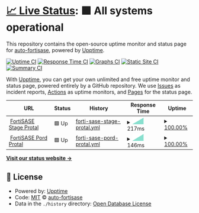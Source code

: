 # [📈 Live Status](https://auto-fortisase.github.io/uptime): <!--live status--> **🟩 All systems operational**

This repository contains the open-source uptime monitor and status page for [auto-fortisase](https://auto-fortisase.github.io/uptime), powered by [Upptime](https://github.com/upptime/upptime).

[![Uptime CI](https://github.com/koj-co/upptime/workflows/Uptime%20CI/badge.svg)](https://github.com/koj-co/upptime/actions?query=workflow%3A%22Uptime+CI%22)
[![Response Time CI](https://github.com/koj-co/upptime/workflows/Response%20Time%20CI/badge.svg)](https://github.com/koj-co/upptime/actions?query=workflow%3A%22Response+Time+CI%22)
[![Graphs CI](https://github.com/koj-co/upptime/workflows/Graphs%20CI/badge.svg)](https://github.com/koj-co/upptime/actions?query=workflow%3A%22Graphs+CI%22)
[![Static Site CI](https://github.com/koj-co/upptime/workflows/Static%20Site%20CI/badge.svg)](https://github.com/koj-co/upptime/actions?query=workflow%3A%22Static+Site+CI%22)
[![Summary CI](https://github.com/koj-co/upptime/workflows/Summary%20CI/badge.svg)](https://github.com/koj-co/upptime/actions?query=workflow%3A%22Summary+CI%22)

With [Upptime](https://upptime.js.org), you can get your own unlimited and free uptime monitor and status page, powered entirely by a GitHub repository. We use [Issues](https://github.com/auto-fortisase/uptime/issues) as incident reports, [Actions](https://github.com/auto-fortisase/uptime/actions) as uptime monitors, and [Pages](https://auto-fortisase.github.io/uptime) for the status page.

<!--start: status pages-->
<!-- This summary is generated by Upptime (https://github.com/upptime/upptime) -->
<!-- Do not edit this manually, your changes will be overwritten -->
<!-- prettier-ignore -->
| URL | Status | History | Response Time | Uptime |
| --- | ------ | ------- | ------------- | ------ |
| <img alt="" src="https://favicons.githubusercontent.com/portal.stage.fortisase.com" height="13"> [FortiSASE Stage Protal](https://portal.stage.fortisase.com/) | 🟩 Up | [forti-sase-stage-protal.yml](https://github.com/auto-fortisase/upptime/commits/master/history/forti-sase-stage-protal.yml) | <details><summary><img alt="Response time graph" src="./graphs/forti-sase-stage-protal/response-time-week.png" height="20"> 217ms</summary><br><a href="https://auto-fortisase.github.io/upptime/history/forti-sase-stage-protal"><img alt="Response time 217" src="https://img.shields.io/endpoint?url=https%3A%2F%2Fraw.githubusercontent.com%2Fauto-fortisase%2Fupptime%2Fmaster%2Fapi%2Fforti-sase-stage-protal%2Fresponse-time.json"></a><br><a href="https://auto-fortisase.github.io/upptime/history/forti-sase-stage-protal"><img alt="24-hour response time 217" src="https://img.shields.io/endpoint?url=https%3A%2F%2Fraw.githubusercontent.com%2Fauto-fortisase%2Fupptime%2Fmaster%2Fapi%2Fforti-sase-stage-protal%2Fresponse-time-day.json"></a><br><a href="https://auto-fortisase.github.io/upptime/history/forti-sase-stage-protal"><img alt="7-day response time 217" src="https://img.shields.io/endpoint?url=https%3A%2F%2Fraw.githubusercontent.com%2Fauto-fortisase%2Fupptime%2Fmaster%2Fapi%2Fforti-sase-stage-protal%2Fresponse-time-week.json"></a><br><a href="https://auto-fortisase.github.io/upptime/history/forti-sase-stage-protal"><img alt="30-day response time 217" src="https://img.shields.io/endpoint?url=https%3A%2F%2Fraw.githubusercontent.com%2Fauto-fortisase%2Fupptime%2Fmaster%2Fapi%2Fforti-sase-stage-protal%2Fresponse-time-month.json"></a><br><a href="https://auto-fortisase.github.io/upptime/history/forti-sase-stage-protal"><img alt="1-year response time 217" src="https://img.shields.io/endpoint?url=https%3A%2F%2Fraw.githubusercontent.com%2Fauto-fortisase%2Fupptime%2Fmaster%2Fapi%2Fforti-sase-stage-protal%2Fresponse-time-year.json"></a></details> | <details><summary><a href="https://auto-fortisase.github.io/upptime/history/forti-sase-stage-protal">100.00%</a></summary><a href="https://auto-fortisase.github.io/upptime/history/forti-sase-stage-protal"><img alt="All-time uptime 100.00%" src="https://img.shields.io/endpoint?url=https%3A%2F%2Fraw.githubusercontent.com%2Fauto-fortisase%2Fupptime%2Fmaster%2Fapi%2Fforti-sase-stage-protal%2Fuptime.json"></a><br><a href="https://auto-fortisase.github.io/upptime/history/forti-sase-stage-protal"><img alt="24-hour uptime 100.00%" src="https://img.shields.io/endpoint?url=https%3A%2F%2Fraw.githubusercontent.com%2Fauto-fortisase%2Fupptime%2Fmaster%2Fapi%2Fforti-sase-stage-protal%2Fuptime-day.json"></a><br><a href="https://auto-fortisase.github.io/upptime/history/forti-sase-stage-protal"><img alt="7-day uptime 100.00%" src="https://img.shields.io/endpoint?url=https%3A%2F%2Fraw.githubusercontent.com%2Fauto-fortisase%2Fupptime%2Fmaster%2Fapi%2Fforti-sase-stage-protal%2Fuptime-week.json"></a><br><a href="https://auto-fortisase.github.io/upptime/history/forti-sase-stage-protal"><img alt="30-day uptime 100.00%" src="https://img.shields.io/endpoint?url=https%3A%2F%2Fraw.githubusercontent.com%2Fauto-fortisase%2Fupptime%2Fmaster%2Fapi%2Fforti-sase-stage-protal%2Fuptime-month.json"></a><br><a href="https://auto-fortisase.github.io/upptime/history/forti-sase-stage-protal"><img alt="1-year uptime 100.00%" src="https://img.shields.io/endpoint?url=https%3A%2F%2Fraw.githubusercontent.com%2Fauto-fortisase%2Fupptime%2Fmaster%2Fapi%2Fforti-sase-stage-protal%2Fuptime-year.json"></a></details>
| <img alt="" src="https://favicons.githubusercontent.com/portal.prod.fortisase.com" height="13"> [FortiSASE Pord Protal](https://portal.prod.fortisase.com/) | 🟩 Up | [forti-sase-pord-protal.yml](https://github.com/auto-fortisase/upptime/commits/master/history/forti-sase-pord-protal.yml) | <details><summary><img alt="Response time graph" src="./graphs/forti-sase-pord-protal/response-time-week.png" height="20"> 146ms</summary><br><a href="https://auto-fortisase.github.io/upptime/history/forti-sase-pord-protal"><img alt="Response time 146" src="https://img.shields.io/endpoint?url=https%3A%2F%2Fraw.githubusercontent.com%2Fauto-fortisase%2Fupptime%2Fmaster%2Fapi%2Fforti-sase-pord-protal%2Fresponse-time.json"></a><br><a href="https://auto-fortisase.github.io/upptime/history/forti-sase-pord-protal"><img alt="24-hour response time 146" src="https://img.shields.io/endpoint?url=https%3A%2F%2Fraw.githubusercontent.com%2Fauto-fortisase%2Fupptime%2Fmaster%2Fapi%2Fforti-sase-pord-protal%2Fresponse-time-day.json"></a><br><a href="https://auto-fortisase.github.io/upptime/history/forti-sase-pord-protal"><img alt="7-day response time 146" src="https://img.shields.io/endpoint?url=https%3A%2F%2Fraw.githubusercontent.com%2Fauto-fortisase%2Fupptime%2Fmaster%2Fapi%2Fforti-sase-pord-protal%2Fresponse-time-week.json"></a><br><a href="https://auto-fortisase.github.io/upptime/history/forti-sase-pord-protal"><img alt="30-day response time 146" src="https://img.shields.io/endpoint?url=https%3A%2F%2Fraw.githubusercontent.com%2Fauto-fortisase%2Fupptime%2Fmaster%2Fapi%2Fforti-sase-pord-protal%2Fresponse-time-month.json"></a><br><a href="https://auto-fortisase.github.io/upptime/history/forti-sase-pord-protal"><img alt="1-year response time 146" src="https://img.shields.io/endpoint?url=https%3A%2F%2Fraw.githubusercontent.com%2Fauto-fortisase%2Fupptime%2Fmaster%2Fapi%2Fforti-sase-pord-protal%2Fresponse-time-year.json"></a></details> | <details><summary><a href="https://auto-fortisase.github.io/upptime/history/forti-sase-pord-protal">100.00%</a></summary><a href="https://auto-fortisase.github.io/upptime/history/forti-sase-pord-protal"><img alt="All-time uptime 100.00%" src="https://img.shields.io/endpoint?url=https%3A%2F%2Fraw.githubusercontent.com%2Fauto-fortisase%2Fupptime%2Fmaster%2Fapi%2Fforti-sase-pord-protal%2Fuptime.json"></a><br><a href="https://auto-fortisase.github.io/upptime/history/forti-sase-pord-protal"><img alt="24-hour uptime 100.00%" src="https://img.shields.io/endpoint?url=https%3A%2F%2Fraw.githubusercontent.com%2Fauto-fortisase%2Fupptime%2Fmaster%2Fapi%2Fforti-sase-pord-protal%2Fuptime-day.json"></a><br><a href="https://auto-fortisase.github.io/upptime/history/forti-sase-pord-protal"><img alt="7-day uptime 100.00%" src="https://img.shields.io/endpoint?url=https%3A%2F%2Fraw.githubusercontent.com%2Fauto-fortisase%2Fupptime%2Fmaster%2Fapi%2Fforti-sase-pord-protal%2Fuptime-week.json"></a><br><a href="https://auto-fortisase.github.io/upptime/history/forti-sase-pord-protal"><img alt="30-day uptime 100.00%" src="https://img.shields.io/endpoint?url=https%3A%2F%2Fraw.githubusercontent.com%2Fauto-fortisase%2Fupptime%2Fmaster%2Fapi%2Fforti-sase-pord-protal%2Fuptime-month.json"></a><br><a href="https://auto-fortisase.github.io/upptime/history/forti-sase-pord-protal"><img alt="1-year uptime 100.00%" src="https://img.shields.io/endpoint?url=https%3A%2F%2Fraw.githubusercontent.com%2Fauto-fortisase%2Fupptime%2Fmaster%2Fapi%2Fforti-sase-pord-protal%2Fuptime-year.json"></a></details>

<!--end: status pages-->

[**Visit our status website →**](https://auto-fortisase.github.io/uptime)

## 📄 License

- Powered by: [Upptime](https://github.com/upptime/upptime)
- Code: [MIT](./LICENSE) © [auto-fortisase](https://auto-fortisase.github.io/uptime)
- Data in the `./history` directory: [Open Database License](https://opendatacommons.org/licenses/odbl/1-0/)
